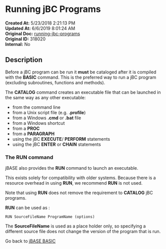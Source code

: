 # Running jBC Programs

**Created At:** 5/23/2018 2:21:13 PM  
**Updated At:** 6/6/2019 8:01:24 AM  
**Original Doc:** [running-jbc-programs](https://docs.jbase.com/36868-jbase-basic/running-jbc-programs)  
**Original ID:** 318020  
**Internal:** No  

## Description

Before a jBC program can be run it **must** be cataloged after it is compiled with the **BASIC** command. This is the preferred way to run a jBC program (excluding subroutines, functions and methods).

The **CATALOG** command creates an executable file that can be launched in the same way as any other executable:

- from the command line
- from a Unix script file (e.g. **.profile**)
- from a Windows **.cmd** or **.bat** file
- from a Windows shortcut
- from a **PROC**
- from a **PARAGRAPH**
- using the jBC **EXECUTE**/ **PERFORM** statements
- using the jBC **ENTER** or **CHAIN** statements

### The RUN command

jBASE also provides the **RUN** command to launch an executable.

This exists solely for compatibility with older systems. Because there is a resource overhead in using **RUN**, we recommend **RUN** is not used.

Note that using **RUN** does not remove the requirement to **CATALOG** jBC programs.

**RUN** can be used as :

```
RUN SourceFileName ProgramName (options)
```

The **SourceFileName** is used as a place holder only, so specifying a different source file does not change the version of the program that is run.

Go back to [jBASE BASIC](./../README.md)
